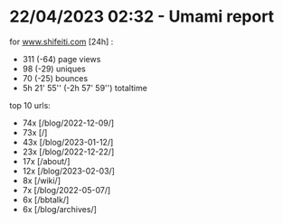 # 22/04/2023 02:32 - Umami report
for www.shifeiti.com [24h] :

 - 311 (-64) page views
 - 98 (-29) uniques
 - 70 (-25) bounces
 - 5h 21' 55'' (-2h 57' 59'') totaltime


top 10 urls:
 - 74x [/blog/2022-12-09/]
 - 73x [/]
 - 43x [/blog/2023-01-12/]
 - 23x [/blog/2022-12-22/]
 - 17x [/about/]
 - 12x [/blog/2023-02-03/]
 - 8x [/wiki/]
 - 7x [/blog/2022-05-07/]
 - 6x [/bbtalk/]
 - 6x [/blog/archives/]


